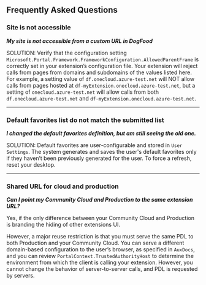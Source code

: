 
## Frequently Asked Questions

###  Site is not accessible

***My site is not accessible from a custom URL in DogFood***

SOLUTION:  Verify that the configuration setting  `Microsoft.Portal.Framework.FrameworkConfiguration.AllowedParentFrame` is correctly set in your extension’s configuration file. Your extension will reject calls from pages from domains and subdomains of the values listed here. For example, a setting value of `df.onecloud.azure-test.net` will NOT allow calls from pages hosted at `df-myExtension.onecloud.azure-test.net`, but a setting of `onecloud.azure-test.net` will allow calls from both `df.onecloud.azure-test.net` and `df-myExtension.onecloud.azure-test.net`.

* * * 

### Default favorites list do not match the submitted list

***I changed the default favorites definition, but am still seeing the old one.***

SOLUTION: Default favorites are user-configurable and stored in `User Settings`. The system generates and saves the user's default favorites only if they haven’t been previously generated for the user. To force a refresh, reset your desktop.

* * *

### Shared URL for cloud and production

***Can I point my Community Cloud and Production to the same extension URL?***

Yes, if the only difference between your Community Cloud and Production is branding the hiding of other extensions UI. 

However, a major reuse restriction is that you must serve the same PDL to both Production and your Community Cloud. You can serve a different domain-based configuration to the user’s browser,  as specified in `AuxDocs`, and you can review  `PortalContext.TrustedAuthorityHost` to determine the  environment from which the client is calling your extension.  However, you cannot change the behavior of server-to-server calls, and PDL is requested by servers.

